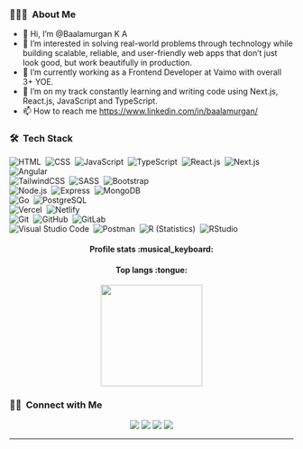 ### 👨🏻‍💻 &nbsp;About Me

- 👋 Hi, I’m @Baalamurgan K A
- 👀 I’m interested in solving real-world problems through technology while building scalable, reliable, and user-friendly web apps that don’t just look good, but work beautifully in production.
- 🌱 I’m currently working as a Frontend Developer at Vaimo with overall 3+ YOE.
- 💞️ I’m on my track constantly learning and writing code using Next.js, React.js, JavaScript and TypeScript.
- 📫 How to reach me https://www.linkedin.com/in/baalamurgan/

### 🛠 &nbsp;Tech Stack

![HTML](https://img.shields.io/badge/-HTML-05122A?style=flat&logo=HTML5)&nbsp;
![CSS](https://img.shields.io/badge/-CSS-05122A?style=flat&logo=css&logoColor=1572B6)&nbsp;
![JavaScript](https://img.shields.io/badge/-JavaScript-05122A?style=flat&logo=javascript)&nbsp;
![TypeScript](https://img.shields.io/badge/-TypeScript-05122A?style=flat&logo=typescript)&nbsp;
![React.js](https://img.shields.io/badge/-React.js-05122A?style=flat&logo=react)&nbsp;
![Next.js](https://img.shields.io/badge/Next.js-05122A?logo=nextdotjs)&nbsp;
![Angular](https://img.shields.io/badge/Angular-05122A?logo=angular&logoColor=e41c77)&nbsp;\
![TailwindCSS](https://img.shields.io/badge/-TailwindCSS-05122A?style=flat&logo=tailwind-css)&nbsp;
![SASS](https://img.shields.io/badge/-Sass-05122A?style=flat&logo=sass)&nbsp;
![Bootstrap](https://img.shields.io/badge/-Bootstrap-05122A?style=flat&logo=bootstrap)&nbsp;\
![Node.js](https://img.shields.io/badge/-Node.js-05122A?style=flat&logo=node.js)&nbsp;
![Express](https://img.shields.io/badge/-Express-05122A?style=flat&logo=express)&nbsp;
![MongoDB](https://img.shields.io/badge/-MongoDB-05122A?style=flat&logo=mongodb)\
![Go](https://img.shields.io/badge/-Go-05122A?style=flat&logo=go)&nbsp;
![PostgreSQL](https://img.shields.io/badge/-PostgreSQL-05122A?style=flat&logo=postgresql)\
![Vercel](https://img.shields.io/badge/-Vercel-05122A?style=flat&logo=vercel)&nbsp;
![Netlify](https://img.shields.io/badge/-Netlify-05122A?style=flat&logo=netlify)\
![Git](https://img.shields.io/badge/-Git-05122A?style=flat&logo=git)&nbsp;
![GitHub](https://img.shields.io/badge/-GitHub-05122A?style=flat&logo=github)&nbsp;
![GitLab](https://img.shields.io/badge/-GitLab-05122A?style=flat&logo=gitlab)\
![Visual Studio Code](https://img.shields.io/badge/-Visual%20Studio%20Code-05122A?style=flat&logo=visual-studio-code)&nbsp;
![Postman](https://img.shields.io/badge/-Postman-05122A?style=flat&logo=postman)&nbsp;
![R (Statistics)](https://img.shields.io/badge/-R-05122A?style=flat&logo=R)&nbsp;
![RStudio](https://img.shields.io/badge/-RStudio-05122A?style=flat&logo=rstudioide)


<!-- ![Java](https://img.shields.io/badge/-Java-05122A?style=flat&logo=Java&logoColor=FFA518)&nbsp; -->
<!-- ![Eclipse](https://img.shields.io/badge/-Eclipse-05122A?style=flat&logo=eclipse-ide&logoColor=2C2255)&nbsp; -->
<!-- ![Spring](https://img.shields.io/badge/-Spring-05122A?style=flat&logo=spring&logoColor=green) -->
<!-- ![C](https://img.shields.io/badge/-C-05122A?style=flat&logo=C&logoColor=A8B9CC)&nbsp; -->
<!-- ![C++](https://img.shields.io/badge/-C++-05122A?style=flat&logo=C%2B%2B&logoColor=00599C)&nbsp; -->
<!-- ![Python](https://img.shields.io/badge/-Python-05122A?style=flat&logo=python)\ -->

<h4 align="center">Profile stats :musical_keyboard:</h4>

<!---
<p align="center"><img src="https://github-readme-stats.vercel.app/api?username=baalamurgan&show_icons=true&theme=synthwave" alt="Baalamurgan :: Profile Stats" /></p>
--->

<h4 align="center">Top langs :tongue:</h4>

<p align="center">
<img height="180em" src=""/>
</p>

### 🤝🏻 &nbsp;Connect with Me

<p align="center">
<a href="https://baalamurgan.github.io"><img src="https://img.shields.io/badge/-Baalamurgan.github.io-05122A?style=flat&logo=googlechrome&logoColor=white"/></a>
<a href="https://www.linkedin.com/in/Baalamurgan"><img src="https://img.shields.io/badge/-Baalamurgan-05122A?style=flat&logo=linkedin&logoColor=white"/></a>
<a href="mailto:baalamurgan2307@gmail.com"><img src="https://img.shields.io/badge/-baalamurgan2307@gmail.com-05122A?style=flat&logo=gmail&logoColor=BB001B"/></a>
<a href="https://instagram.com/baalamurgan"><img src="https://img.shields.io/badge/-baalamurgan-05122A?style=flat&logo=instagram&logoColor=E4405F"/></a>
</p>

-----
